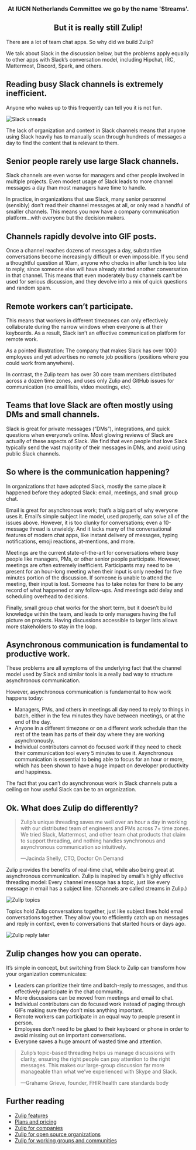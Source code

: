 ### <div align="center">At IUCN Netherlands Committee we go by the name 'Streams'.</div>
## <div align="center">But it is really still Zulip!</div>

There are a lot of team chat apps. So why did we build Zulip?

We talk about Slack in the discussion below, but the problems apply equally
to other apps with Slack’s conversation model, including Hipchat, IRC,
Mattermost, Discord, Spark, and others.

## Reading busy Slack channels is extremely inefficient.

Anyone who wakes up to this frequently can tell you it is not fun.

<img src="/static/images/why-zulip/slack-unreads.png" class="slack-image" alt="Slack unreads">

The lack of organization and context in Slack channels means that anyone
using Slack heavily has to manually scan through hundreds of messages a day
to find the content that is relevant to them.

## Senior people rarely use large Slack channels.

Slack channels are even worse for managers and other people involved in
multiple projects. Even modest usage of Slack leads to more channel messages
a day than most managers have time to handle.

In practice, in organizations that use Slack, many senior personnel
(sensibly) don’t read their channel messages at all, or only read a handful
of smaller channels. This means you now have a company communication
platform…with everyone but the decision makers.

## Channels rapidly devolve into GIF posts.

Once a channel reaches dozens of messages a day, substantive conversations
become increasingly difficult or even impossible. If you send a thoughtful
question at 10am, anyone who checks in after lunch is too late to reply,
since someone else will have already started another conversation in that
channel. This means that even moderately busy channels can’t be used for
serious discussion, and they devolve into a mix of quick questions and
random spam.

## Remote workers can’t participate.

This means that workers in different timezones can only effectively
collaborate during the narrow windows when everyone is at their
keyboards.  As a result, Slack isn’t an effective communication
platform for remote work.

As a pointed illustration: The company that makes Slack has over 1000
employees and yet advertises no remote job positions (positions where
you could work from anywhere).

In contrast, the Zulip team has over 30 core team members distributed
across a dozen time zones, and uses only Zulip and GitHub issues for
communication (no email lists, video meetings, etc).

## Teams that love Slack are often mostly using DMs and small channels.

Slack is great for private messages (&ldquo;DMs&rdquo;), integrations, and quick
questions when everyone’s online. Most glowing reviews of Slack are
actually of these aspects of Slack.  We find that even people that
love Slack typically send the vast majority of their messages in DMs,
and avoid using public Slack channels.

## So where is the communication happening?

In organizations that have adopted Slack, mostly the same place it happened
before they adopted Slack: email, meetings, and small group chat.

Email is great for asynchronous work; that’s a big part of why
everyone uses it. Email’s simple subject line model, used properly,
can solve all of the issues above.  However, it is too clunky for
conversations; even a 10-message thread is unwieldy. And it lacks many
of the conversational features of modern chat apps, like instant
delivery of messages, typing notifications, emoji reactions,
at-mentions, and more.

Meetings are the current state-of-the-art for conversations where busy
people like managers, PMs, or other senior people
participate. However, meetings are often extremely
inefficient. Participants may need to be present for an hour-long
meeting when their input is only needed for five minutes portion of
the discussion. If someone is unable to attend the meeting, their
input is lost. Someone has to take notes for there to be any record of
what happened or any follow-ups. And meetings add delay and scheduling
overhead to decisions.

Finally, small group chat works for the short term, but it doesn’t build
knowledge within the team, and leads to only managers having the full
picture on projects. Having discussions accessible to larger lists allows
more stakeholders to stay in the loop.

## Asynchronous communication is fundamental to productive work.

These problems are all symptoms of the underlying fact that the channel
model used by Slack and similar tools is a really bad way to structure
asynchronous communication.

However, asynchronous communication is fundamental to how work happens today:

* Managers, PMs, and others in meetings all day need to reply to things in
  batch, either in the few minutes they have between meetings, or at the end
  of the day.
* Anyone in a different timezone or on a different work schedule than the
  rest of the team has parts of their day where they are working
  asynchronously.
* Individual contributors cannot do focused work if they need to check their
  communication tool every 5 minutes to use it.  Asynchronous communication
  is essential to being able to focus for an hour or more, which has been
  shown to have a huge impact on developer productivity and happiness.

The fact that you can’t do asynchronous work in Slack channels puts a
ceiling on how useful Slack can be to an organization.

## Ok. What does Zulip do differently?

> Zulip’s unique threading saves me well over an hour a day in working with
> our distributed team of engineers and PMs across 7+ time zones. We tried
> Slack, Mattermost, and other team chat products that claim to support
> threading, and nothing handles synchronous and asynchronous communication
> so intuitively.
>
> &mdash;Jacinda Shelly, CTO, Doctor On Demand

Zulip provides the benefits of real-time chat, while also being great
at asynchronous communication.  Zulip is inspired by email’s highly
effective threading model: Every channel message has a topic, just
like every message in email has a subject line. (Channels are called
streams in Zulip.)

<img src="/static/images/why-zulip/zulip-topics.png" class="zulip-topics-image" alt="Zulip topics">

Topics hold Zulip conversations together, just like subject lines hold email
conversations together. They allow you to efficiently catch up on messages
and reply in context, even to conversations that started hours or days ago.

<img src="/static/images/why-zulip/zulip-reply-later.png" class="zulip-reply-later-image" alt="Zulip reply later">

## Zulip changes how you can operate.

It’s simple in concept, but switching from Slack to Zulip can
transform how your organization communicates:

* Leaders can prioritize their time and batch-reply to messages, and
  thus effectively participate in the chat community.
* More discussions can be moved from meetings and email to chat.
* Individual contributors can do focused work instead of paging
  through GIFs making sure they don’t miss anything important.
* Remote workers can participate in an equal way to people present in
  person.
* Employees don’t need to be glued to their keyboard or phone in order
  to avoid missing out on important conversations.
* Everyone saves a huge amount of wasted time and attention.

> Zulip’s topic-based threading helps us manage discussions with clarity,
> ensuring the right people can pay attention to the right messages. This
> makes our large-group discussion far more manageable than what we’ve
> experienced with Skype and Slack.
>
> &mdash;Grahame Grieve, founder, FHIR health care standards body

## Further reading

- [Zulip features](/features)
- [Plans and pricing](/plans)
- [Zulip for companies](/for/companies)
- [Zulip for open source organizations](/for/open-source)
- [Zulip for working groups and communities](/for/working-groups-and-communities)
